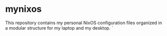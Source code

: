 # mynixos

This repository contains my personal NixOS configuration files organized in a modular structure for my laptop and my desktop.
`